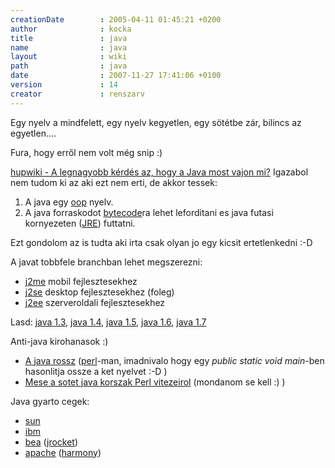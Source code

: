 ```yaml
---
creationDate        : 2005-04-11 01:45:21 +0200 
author              : kocka 
title               : java 
name                : java 
layout              : wiki 
path                : java 
date                : 2007-11-27 17:41:06 +0100 
version             : 14 
creator             : renszarv 
---
```

Egy nyelv a mindfelett, egy nyelv kegyetlen, egy sötétbe zár, bilincs az egyetlen....


Fura, hogy erről nem volt még snip :)

[hupwiki - A legnagyobb kérdés az, hogy a Java most vajon mi?](http://wiki.hup.hu/index.php/Java) Igazabol nem tudom ki az aki ezt nem erti, de akkor tessek:

1.   A java egy [oop](oop.html) nyelv.
1.   A java forraskodot [bytecode](bytecode.html)ra lehet leforditani es java futasi kornyezeten ([JRE](JRE.html)) futtatni.

Ezt gondolom az is tudta aki irta csak olyan jo egy kicsit ertetlenkedni :-D

A javat tobbfele branchban lehet megszerezni: 

*   [j2me](j2me.html) mobil fejlesztesekhez
*   [j2se](j2se.html) desktop fejlesztesekhez (foleg)
*   [j2ee](j2ee.html) szerveroldali fejlesztesekhez

Lasd: [java 1.3](Missing.html), [java 1.4](java%201.4.html), [java 1.5](java%201.5.html), [java 1.6](java%201.6.html), [java 1.7](java%201.7.html)

Anti-java kirohanasok :)

*   [A java rossz](http://padre.web.elte.hu/java.html) ([perl](perl.html)-man, imadnivalo hogy egy _public static void main_-ben hasonlitja ossze a ket nyelvet :-D )
*   [Mese a sotet java korszak Perl vitezeirol](http://www.oreillynet.com/pub/wlg/8317) (mondanom se kell :) )

Java gyarto cegek:

*   [sun](Sun.html)
*   [ibm](IBM.html)
*   [bea](bea.html) ([jrocket](jrocket.html))
*   [apache](apache.html) ([harmony](Harmony.html))


